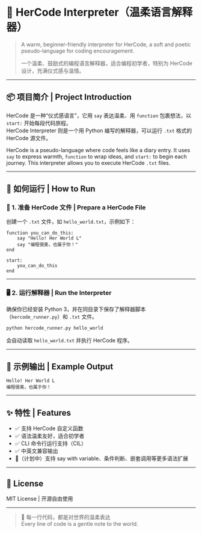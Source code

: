 
# 🌸 HerCode Interpreter（温柔语言解释器）

> A warm, beginner-friendly interpreter for HerCode, a soft and poetic pseudo-language for coding encouragement.
>  
> 一个温柔、鼓励式的编程语言解释器，适合编程初学者，特别为 HerCode 设计，充满仪式感与温情。

---

## 📦 项目简介 | Project Introduction

HerCode 是一种“仪式感语言”，它用 `say` 表达温柔、用 `function` 包裹想法，以 `start:` 开始每段代码旅程。  
HerCode Interpreter 则是一个用 Python 编写的解释器，可以运行 `.txt` 格式的 HerCode 源文件。

HerCode is a pseudo-language where code feels like a diary entry. It uses `say` to express warmth, `function` to wrap ideas, and `start:` to begin each journey. This interpreter allows you to execute HerCode `.txt` files.

---

## 🚀 如何运行 | How to Run

### 📁 1. 准备 HerCode 文件 | Prepare a HerCode File

创建一个 `.txt` 文件，如 `hello_world.txt`，示例如下：

```hercode
function you_can_do_this:
    say "Hello! Her World L"
    say "编程很美，也属于你！"
end

start:
    you_can_do_this
end
```

---

### 🖥️ 2. 运行解释器 | Run the Interpreter

确保你已经安装 Python 3，并在同目录下保存了解释器脚本（`hercode_runner.py`）和 `.txt` 文件。

```bash
python hercode_runner.py hello_world
```

会自动读取 `hello_world.txt` 并执行 HerCode 程序。

---

## 🧠 示例输出 | Example Output

```text
Hello! Her World L
编程很美，也属于你！
```

---

## ✨ 特性 | Features

- ✅ 支持 HerCode 自定义函数
- ✅ 语法温柔友好，适合初学者
- ✅ CLI 命令行运行支持（CIL）
- ✅ 中英文兼容输出
- 🚧（计划中）支持 say with variable、条件判断、嵌套调用等更多语法扩展

---

## 📜 License

MIT License | 开源自由使用

---

> 🌷 每一行代码，都是对世界的温柔表达  
> Every line of code is a gentle note to the world.
